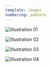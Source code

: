```yaml
---
template: images
numbering: padzero
---
```


![Illustration 01](../../_Images/v14/Illust01.jpg#.insert)

![Illustration 02](../../_Images/v14/Illust02.jpg#.insert)

![Illustration 03](../../_Images/v14/Illust03.jpg#.insert)

![Illustration 04](../../_Images/v14/Illust04.png#.insert)
